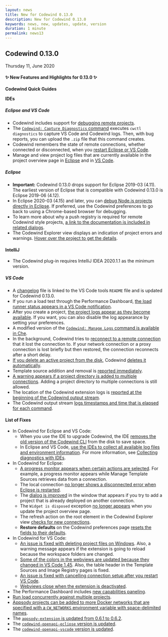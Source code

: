 ```yaml
---
layout: news
title: New for Codewind 0.13.0
description: New for Codewind 0.13.0
keywords: news, new, updates, update, version
duration: 1 minute
permalink: news13
---
```


## Codewind 0.13.0
Thursday 11, June 2020

#### ✨ New Features and Highlights for 0.13.0 ✨

**Codewind Quick Guides**

**IDEs**
##### Eclipse and VS Code
- Codewind includes support for [debugging remote projects](https://github.com/eclipse/codewind/issues/1990).
- The [`Codewind: Capture Diagnostics` command](https://github.com/eclipse/codewind/issues/2851) executes `cwctl diagnostics` to capture VS Code and Codewind logs. Then, with bug reports, you can upload the `.zip` file that this command creates.
- Codewind remembers the state of remote connections, whether connected or disconnected, when you [restart Eclipse or VS Code](https://github.com/eclipse/codewind/issues/2823).
- Manage and view project log files that are currently available in the project overview page in [Eclipse](https://github.com/eclipse/codewind/issues/3020) and in [VS Code](https://github.com/eclipse/codewind/issues/2755).

##### Eclipse
- **Important:** Codewind 0.13.0 drops support for Eclipse 2019-03 (4.11). The earliest version of Eclipse that is compatible with Codewind 0.13.0 is Eclipse 2019-06 (4.12).
- In Eclipse 2020-03 (4.15) and later, you can [debug Node.js projects directly in Eclipse](https://github.com/eclipse/codewind/issues/2975). If preferred, use the Codewind preferences to go back to using a Chrome-based browser for debugging.
- To learn more about why a push registry is required for remote Codewind style projects, [a link to the documentation is included in related dialogs](https://github.com/eclipse/codewind/issues/2992).
- The Codewind Explorer view displays an indication of project errors and warnings. [Hover over the project to get the details](https://github.com/eclipse/codewind/issues/655).

#### IntelliJ
- The Codewind plug-in requires IntelliJ IDEA 2020.1.1 as the minimum version.

##### VS Code
- A [changelog](https://github.com/eclipse/codewind-vscode/wiki/Changelog) file is linked to the VS Code tools `README` file and is updated for Codewind 0.13.0.
- If you run a load test through the Performance Dashboard, [the load runner status appears in a VS Code notification](https://github.com/eclipse/codewind/issues/2739).
- After you create a project, [the project logs appear as they become available](https://github.com/eclipse/codewind/issues/2755). If you want, you can also disable the log appearance by setting your preferences.
- A modified version of the [`Codewind: Manage Logs` command is available in Che](https://github.com/eclipse/codewind/issues/2755).
- In the background, Codewind tries to [reconnect to a remote connection](https://github.com/eclipse/codewind/issues/2640#issuecomment-632896965) that it lost the connection to. If your network connection or a proxy connection is lost briefly but then restored, the connection reconnects after a short delay.
- [If you delete an active project from the disk](https://github.com/eclipse/codewind/issues/2278), Codewind [deletes it automatically](https://github.com/eclipse/codewind/issues/2772).
- Template source addition and removal is [reported immediately](https://github.com/eclipse/codewind/issues/2776).
- [A warning appears if a project directory is added to multiple connections](https://github.com/eclipse/codewind/issues/2922). Adding a project directory to multiple connections is still allowed.
- The location of the Codewind extension logs is [reported at the beginning of the Codewind output stream](https://github.com/eclipse/codewind-vscode/pull/600).
- The Codewind output stream [logs timestamps and time that is elapsed for each command](https://github.com/eclipse/codewind-vscode/pull/607/commits/bb55fe7f2c5ea5fc5e92962f5a83ce960d768e0e).

#### List of Fixes
- In Codewind for Eclipse and VS Code:
  - When you use the IDE to upgrade Codewind, the IDE [removes the old version of the Codewind CLI](https://github.com/eclipse/codewind/issues/2869) from the disk to save space.
  - In Eclipse and VS Code, [use the IDEs to collect all available log files and environment information](https://github.com/eclipse/codewind/issues/1579). For more information, see [Collecting diagnostics with IDEs](troubleshooting.html#collecting-diagnostics-with-ides).
- In Codewind for Eclipse:
  - [A progress monitor appears when certain actions are selected](https://github.com/eclipse/codewind/issues/2997). For example, a progress monitor appears while Manage Template Sources retrieves data from a connection.
  - The local connection [no longer shows a disconnected error when Eclipse is restarted](https://github.com/eclipse/codewind/issues/2963).
  - The [dialog is improved](https://github.com/eclipse/codewind/issues/2924) in the window that appears if you try to add a project that is already deployed on another connection.
  - The `Widget is disposed` exception [no longer appears](https://github.com/eclipse/codewind/issues/2917) when you update the project overview page.
  - The refresh action on the root element in the Codewind Explorer view [checks for new connections](https://github.com/eclipse/codewind/issues/2832).
  - **Restore defaults** on the Codewind preferences page [resets the fields to their defaults](https://github.com/eclipse/codewind/issues/2836).
- In Codewind for VS Code:
  - [An issue is fixed with deleting project files on Windows](https://github.com/eclipse/codewind/issues/2456). Also, a warning message appears if the extension is going to reload because the workspace folders are changed.
  - [Some of the colors in the webviews are updated because they changed in VS Code 1.45](https://github.com/eclipse/codewind-vscode/pull/596). Also, the table header in the Template Sources and Image Registry pages is fixed.
  - [An issue is fixed with cancelling connection setup after you restart VS Code](https://github.com/eclipse/codewind/issues/2824).
  - [Webviews close when the extension is deactivated](https://github.com/eclipse/codewind/issues/2878).
- The Performance Dashboard includes [new capabilities paneling](https://github.com/eclipse/codewind/pull/3037).
- [Run load concurrently against multiple projects](https://github.com/eclipse/codewind/issues/2825).
- [Appsody projects can be added to more Docker networks that are specified with a `CW_NETWORKS` environment variable with space-delimited names](https://github.com/eclipse/codewind-appsody-extension/pull/104).
- The [`appsody-extension` is updated from 0.6.1 to 0.6.2](https://github.com/eclipse/codewind-appsody-extension/pull/107).
- The [`codewind-openapi-eclipse` version is updated](https://github.com/eclipse/codewind-openapi-eclipse/pull/152).
- The [`codewind-openapi-vscode` version is updated](https://github.com/eclipse/codewind-openapi-vscode/pull/102).


